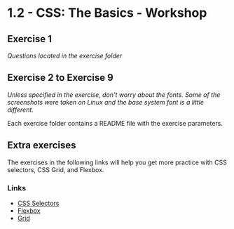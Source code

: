 # 1.2 - CSS: The Basics - Workshop

## Exercise 1

_Questions located in the exercise folder_

## Exercise 2 to Exercise 9

_Unless specified in the exercise, don't worry about the fonts. Some of the screenshots were taken on Linux and the base system font is a little different._

Each exercise folder contains a README file with the exercise parameters.

## Extra exercises

The exercises in the following links will help you get more practice with CSS selectors, CSS Grid, and Flexbox.

### Links

- [CSS Selectors](https://flukeout.github.io/)
- [Flexbox](https://flexboxfroggy.com/)
- [Grid](https://cssgridgarden.com/)